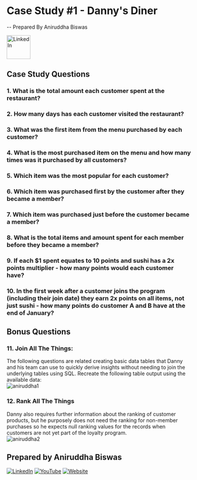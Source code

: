 # Case Study #1 - Danny's Diner 
-- Prepared By Aniruddha Biswas 

[<img src="https://github.com/user-attachments/assets/17f4e5f1-3600-46c2-b17e-c8df7b82d82d" alt="LinkedIn" width="65" height="65">](https://www.linkedin.com/in/aniruddha-biswas/)


## Case Study Questions
### 1. What is the total amount each customer spent at the restaurant?
### 2. How many days has each customer visited the restaurant?
### 3. What was the first item from the menu purchased by each customer?
### 4. What is the most purchased item on the menu and how many times was it purchased by all customers?
### 5. Which item was the most popular for each customer?
### 6. Which item was purchased first by the customer after they became a member?
### 7. Which item was purchased just before the customer became a member?
### 8. What is the total items and amount spent for each member before they became a member?
### 9.  If each $1 spent equates to 10 points and sushi has a 2x points multiplier - how many points would each customer have?
### 10. In the first week after a customer joins the program (including their join date) they earn 2x points on all items, not just sushi - how many points do customer A and B have at the end of January?

## Bonus Questions

### 11. Join All The Things: 
The following questions are related creating basic data tables that Danny 
and his team can use to quickly derive insights without needing to join the underlying tables using SQL.
Recreate the following table output using the available data:  
![aniruddha1](https://github.com/user-attachments/assets/c5ae97d5-2b72-4fc6-b4b4-7faf8e00eabc)

### 12. Rank All The Things
Danny also requires further information about the ranking of customer products, 
but he purposely does not need the ranking for non-member purchases 
so he expects null ranking values for the records when customers are not yet part of the loyalty program.  
![aniruddha2](https://github.com/user-attachments/assets/45f00449-2da4-42a0-a944-b6335916350d)


## Prepared by Aniruddha Biswas  
[![LinkedIn](https://img.shields.io/badge/LinkedIn-0077B5?style=for-the-badge&logo=linkedin&logoColor=white)](https://www.linkedin.com/in/your-profile)
[![YouTube](https://img.shields.io/badge/YouTube-FF0000?style=for-the-badge&logo=youtube&logoColor=white)](https://www.youtube.com/c/your-channel)
[![Website](https://img.shields.io/badge/Website-000000?style=for-the-badge&logo=web&logoColor=white)](https://www.yourwebsite.com)


